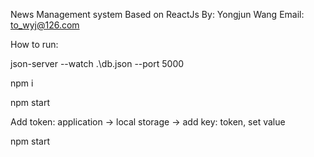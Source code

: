 News Management system
Based on ReactJs
By: Yongjun Wang
Email: to_wyj@126.com

How to run:

json-server --watch .\db.json --port 5000

npm i

npm start

Add token:
application -> local storage -> add key: token, set value

npm start 